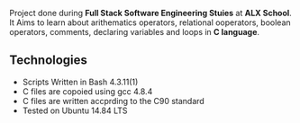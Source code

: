 Project done during **Full Stack Software Engineering Stuies** at **ALX School**. It Aims to learn about arithematics operators, relational ooperators, boolean operators, comments, declaring variables and loops in **C language**.

## Technologies
* Scripts Written in Bash 4.3.11(1)
* C files are copoied using gcc 4.8.4
* C files are written accprding to the C90 standard
* Tested on Ubuntu 14.84 LTS

